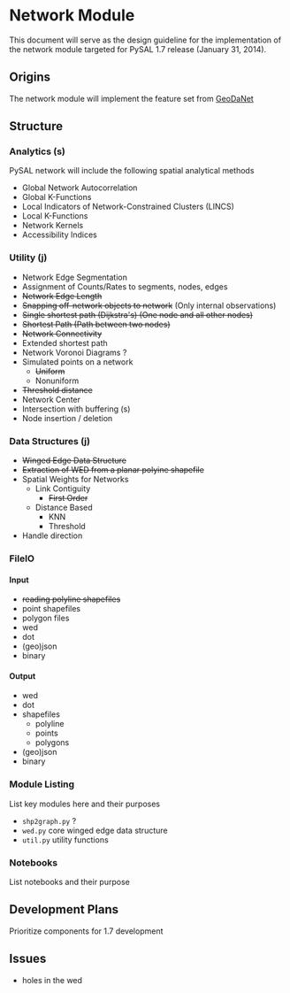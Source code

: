 # Network Module

This document will serve as the design guideline for the implementation of the
network module targeted for PySAL 1.7 release (January 31, 2014).

## Origins

The network module will implement the feature set from [GeoDaNet][GeoDaNet]

## Structure

### Analytics (s)

PySAL network will include the following spatial analytical methods

 - Global Network Autocorrelation
 - Global K-Functions
 - Local Indicators of Network-Constrained Clusters (LINCS)
 - Local K-Functions
 - Network Kernels
 - Accessibility Indices

### Utility (j)

 - Network Edge Segmentation
 - Assignment of Counts/Rates to segments, nodes, edges
 - ~~Network Edge Length~~
 - ~~Snapping off-network objects to network~~ (Only internal observations)
 - ~~Single shortest path (Dijkstra's) (One node and all other nodes)~~
 - ~~Shortest Path (Path between two nodes)~~
 - ~~Network Connectivity~~
 - Extended shortest path
 - Network Voronoi Diagrams ?
 - Simulated points on a network
     - ~~Uniform~~
     - Nonuniform
 - ~~Threshold distance~~
 - Network Center
 - Intersection with buffering (s)
 - Node insertion / deletion

### Data Structures (j)

 - ~~Winged Edge Data Structure~~
 - ~~Extraction of WED from a planar polyine shapefile~~
 - Spatial Weights for Networks
     - Link Contiguity
         - ~~First Order~~
     - Distance Based
         - KNN
         - Threshold   
 - Handle direction

### FileIO

#### Input
 - ~~reading polyline shapefiles~~
 - point shapefiles
 - polygon files
 - wed
 - dot
 - (geo)json
 - binary

#### Output
 - wed
 - dot
 - shapefiles
 	- polyline
	- points
	- polygons
 - (geo)json
 - binary

### Module Listing

List key modules here and their purposes

 - `shp2graph.py` ?
 - `wed.py` core winged edge data structure
 - `util.py` utility functions

### Notebooks

List notebooks and their purpose

## Development Plans

Prioritize components for 1.7 development

## Issues

- holes in the wed


[GeoDaNet]: https://geodacenter.asu.edu/drupal_files/Geodanet_Manual_03_2012.pdf

